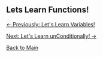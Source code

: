 ## Lets Learn Functions!

[<- Previously: Let's Learn Variables!](Math.md)

[Next: Let's Learn unConditionally! ->](Conditionals.md)

[Back to Main](../../README.md)
